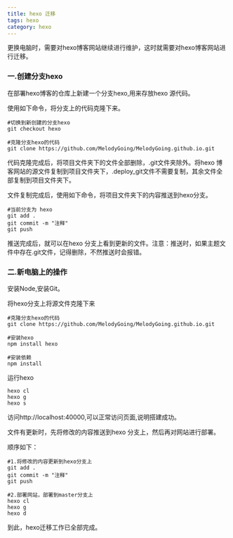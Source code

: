 ```yaml
---
title: hexo 迁移
tags: hexo
category: hexo
---
```


更换电脑时，需要对hexo博客网站继续进行维护，这时就需要对hexo博客网站进行迁移。

### 一.创建分支hexo

在部署hexo博客的仓库上新建一个分支hexo,用来存放hexo 源代码。

使用如下命令，将分支上的代码克隆下来。

```
#切换到新创建的分支hexo
git checkout hexo

#克隆分支hexo的代码
git clone https://github.com/MelodyGoing/MelodyGoing.github.io.git
```

代码克隆完成后，将项目文件夹下的文件全部删除，.git文件夹除外。将hexo 博客网站的源文件复制到项目文件夹下，.deploy_git文件不需要复制，其余文件全部复制到项目文件夹下。

文件复制完成后，使用如下命令，将项目文件夹下的内容推送到hexo分支。

```
#当前分支为 hexo
git add .
git commit -m "注释"
git push
```

推送完成后，就可以在hexo 分支上看到更新的文件。注意：推送时，如果主题文件中存在.git文件，记得删除，不然推送时会报错。

### 二.新电脑上的操作

安装Node,安装Git。

将hexo分支上将源文件克隆下来

```
#克隆分支hexo的代码
git clone https://github.com/MelodyGoing/MelodyGoing.github.io.git

#安装hexo
npm install hexo

#安装依赖
npm install
```

运行hexo

```
hexo cl
hexo g
hexo s
```

访问http://localhost:40000,可以正常访问页面,说明搭建成功。

文件有更新时，先将修改的内容推送到hexo 分支上，然后再对网站进行部署。

顺序如下：

```
#1.将修改的内容更新到hexo分支上
git add .
git commit -m "注释"
git push

#2.部署网站，部署到master分支上
hexo cl
hexo g
hexo d
```

到此，hexo迁移工作已全部完成。